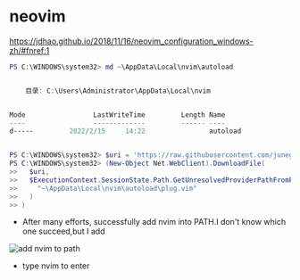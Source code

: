 # neovim

<https://jdhao.github.io/2018/11/16/neovim_configuration_windows-zh/#fnref:1>

```powershell
PS C:\WINDOWS\system32> md ~\AppData\Local\nvim\autoload


    目录: C:\Users\Administrator\AppData\Local\nvim


Mode                 LastWriteTime         Length Name
----                 -------------         ------ ----
d-----         2022/2/15     14:22                autoload


PS C:\WINDOWS\system32> $uri = 'https://raw.githubusercontent.com/junegunn/vim-plug/master/plug.vim'
PS C:\WINDOWS\system32> (New-Object Net.WebClient).DownloadFile(
>>   $uri,
>>   $ExecutionContext.SessionState.Path.GetUnresolvedProviderPathFromPSPath(
>>     "~\AppData\Local\nvim\autoload\plug.vim"
>>   )
>> )
```

- After many efforts, successfully add nvim into PATH.I don't know which one succeed,but I add 

![add nvim to path](https://raw.githubusercontent.com/youhuangla/images/main/202202152253614.png)

- type nvim to enter
